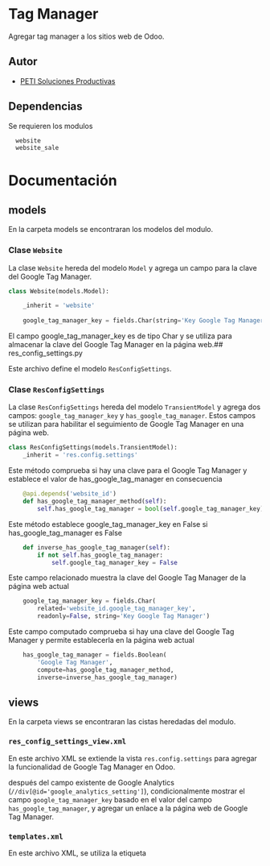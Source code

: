 
# Tag Manager

Agregar tag manager a los sitios web de Odoo.


## Autor

- [PETI Soluciones Productivas](https://www.peti.com.co)

## Dependencias

Se requieren los modulos

```bash
  website
  website_sale
```
# Documentación

## models

En la carpeta models se encontraran los modelos del modulo.

### Clase `Website`

La clase `Website` hereda del modelo `Model` y agrega un campo para la clave del Google Tag Manager.

```python
class Website(models.Model):

    _inherit = 'website'
    
    google_tag_manager_key = fields.Char(string='Key Google Tag Manager')
```

El campo google_tag_manager_key es de tipo Char y se utiliza para almacenar la clave del Google Tag Manager en la página web.## res_config_settings.py

Este archivo define el modelo `ResConfigSettings`.

### Clase `ResConfigSettings`

La clase `ResConfigSettings` hereda del modelo `TransientModel` y agrega dos campos: `google_tag_manager_key` y `has_google_tag_manager`. Estos campos se utilizan para habilitar el seguimiento de Google Tag Manager en una página web.

```python
class ResConfigSettings(models.TransientModel):
    _inherit = 'res.config.settings'
```

Este método comprueba si hay una clave para el Google Tag Manager y establece el valor de has_google_tag_manager en consecuencia
```python
    @api.depends('website_id')
    def has_google_tag_manager_method(self):
        self.has_google_tag_manager = bool(self.google_tag_manager_key)
```
Este método establece google_tag_manager_key en False si has_google_tag_manager es False
```python
    def inverse_has_google_tag_manager(self):
        if not self.has_google_tag_manager:
            self.google_tag_manager_key = False
```
Este campo relacionado muestra la clave del Google Tag Manager de la página web actual
```python
    google_tag_manager_key = fields.Char(
        related='website_id.google_tag_manager_key',
        readonly=False, string='Key Google Tag Manager')
```

Este campo computado comprueba si hay una clave del Google Tag Manager y permite establecerla en la página web actual
```python
    has_google_tag_manager = fields.Boolean(
        'Google Tag Manager',
        compute=has_google_tag_manager_method,
        inverse=inverse_has_google_tag_manager)
```
## views

En la carpeta views se encontraran las cistas heredadas del modulo.

### `res_config_settings_view.xml`

En este archivo XML se extiende la vista `res.config.settings` para agregar la funcionalidad de Google Tag Manager en Odoo.

 después del campo existente de Google Analytics (`//div[@id='google_analytics_setting']`), condicionalmente mostrar el campo `google_tag_manager_key` basado en el valor del campo `has_google_tag_manager`, y agregar un enlace a la página web de Google Tag Manager.

 ### `templates.xml`

 En este archivo XML, se utiliza la etiqueta <template> para modificar la plantilla del diseño (frontend_layout) en Odoo. Se utiliza la función xpath para insertar el código JavaScript de Google Tag Manager después de la etiqueta <meta> y antes del elemento <div id="wrapwrap">.

 En el script, se define una variable global llamada `dataLayer` y se carga el script de Google Tag Manager con la ID de la cuenta de Google Tag Manager correspondiente. Además, se utiliza la etiqueta `<noscript>` para mostrar una versión sin JavaScript del script de Google Tag Manager.